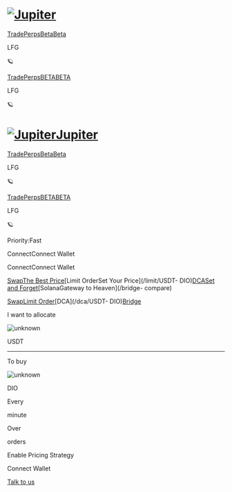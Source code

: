 # [![Jupiter](/svg/jupiter-logo.svg)](/)

[Trade](/)[PerpsBetaBeta](/perps)

LFG

🪐

[Trade](/)[PerpsBETABETA](/perps)

LFG

🪐

# [![Jupiter](/svg/jupiter-logo.svg)Jupiter](/)

[Trade](/)[PerpsBetaBeta](/perps)

LFG

🪐

[Trade](/)[PerpsBETABETA](/perps)

LFG

🪐

Priority:Fast

ConnectConnect Wallet

ConnectConnect Wallet

[SwapThe Best Price](/swap/USDT-DIO)[Limit OrderSet Your Price](/limit/USDT-
DIO)[DCASet and Forget](/dca/USDT-DIO)[SolanaGateway to Heaven](/bridge-
compare)

[Swap](/swap/USDT-DIO)[Limit Order](/limit/USDT-DIO)[DCA](/dca/USDT-
DIO)[Bridge](/bridge-compare)

I want to allocate

![unknown](/coins/unknown.svg)

USDT

* * *

To buy

![unknown](/coins/unknown.svg)

DIO

Every

minute

Over

orders

Enable Pricing Strategy

Connect Wallet

[](https://discord.gg/jup)[](https://twitter.com/JupiterExchange)[](https://www.reddit.com/r/jupiterexchange)[](https://station.jup.ag/guides)

[ Talk to us](https://discord.gg/jup)

